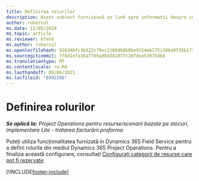 ```yaml
---
title: Definirea rolurilor
description: Acest subiect furnizează un link spre informații despre configurarea categoriilor de resurse care pot fi rezervate.
author: ruhercul
ms.date: 11/05/2020
ms.topic: article
ms.reviewer: kfend
ms.author: ruhercul
ms.openlocfilehash: 926346fc3b522c79ec2108d68b8be9314eb1751396a9f26b172f01bad87f5f40
ms.sourcegitcommit: 7f8d1e7a16af769adb43d1877c28fdce53975db8
ms.translationtype: MT
ms.contentlocale: ro-RO
ms.lasthandoff: 08/06/2021
ms.locfileid: "6992266"
---
```

# <a name="define-roles"></a>Definirea rolurilor

_**Se aplică la:** Project Operations pentru resurse/scenarii bazate pe stocuri, implementare Lite - tratarea facturării proforma_

Puteți utiliza funcționalitatea furnizată în Dynamics 365 Field Service pentru a defini rolurile din mediul Dynamics 365 Project Operations. Pentru a finaliza această configurare, consultați [Configurați categorii de resurse care pot fi rezervate](/dynamics365/field-service/set-up-bookable-resource-categories).


[!INCLUDE[footer-include](../includes/footer-banner.md)]
